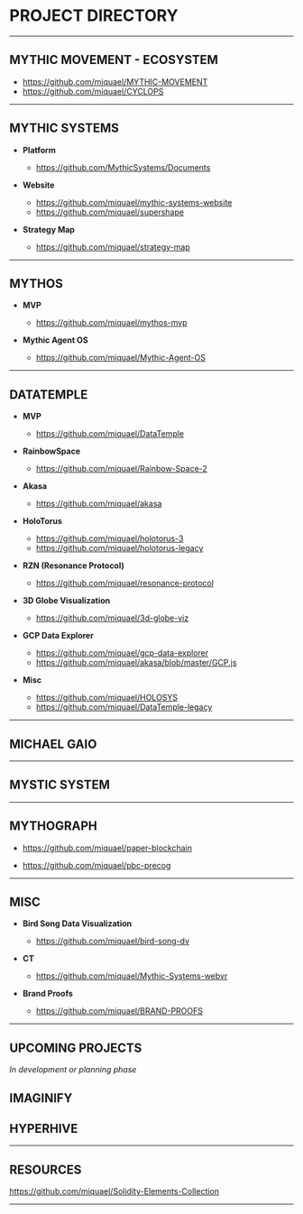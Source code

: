 # PROJECT DIRECTORY

---

## MYTHIC MOVEMENT - ECOSYSTEM

 - https://github.com/miquael/MYTHIC-MOVEMENT
 - https://github.com/miquael/CYCLOPS

---

## MYTHIC SYSTEMS

- **Platform**

  - https://github.com/MythicSystems/Documents

- **Website**

  - https://github.com/miquael/mythic-systems-website
  - https://github.com/miquael/supershape

- **Strategy Map**

  - https://github.com/miquael/strategy-map

---

## MYTHOS

- **MVP**

  - https://github.com/miquael/mythos-mvp

- **Mythic Agent OS**

  - https://github.com/miquael/Mythic-Agent-OS

---

## DATATEMPLE

- **MVP**

  - https://github.com/miquael/DataTemple

- **RainbowSpace**

  - https://github.com/miquael/Rainbow-Space-2

- **Akasa**

  - https://github.com/miquael/akasa

- **HoloTorus**

  - https://github.com/miquael/holotorus-3
  - https://github.com/miquael/holotorus-legacy

- **RZN (Resonance Protocol)**

  - https://github.com/miquael/resonance-protocol

- **3D Globe Visualization**

  - https://github.com/miquael/3d-globe-viz

- **GCP Data Explorer**

  - https://github.com/miquael/gcp-data-explorer
  - https://github.com/miquael/akasa/blob/master/GCP.js

- **Misc**

  - https://github.com/miquael/HOLOSYS
  - https://github.com/miquael/DataTemple-legacy

---

## MICHAEL GAIO

---

## MYSTIC SYSTEM

---

## MYTHOGRAPH

  - https://github.com/miquael/paper-blockchain

  - https://github.com/miquael/pbc-precog

---

## MISC

- **Bird Song Data Visualization**

  - https://github.com/miquael/bird-song-dv

- **CT**

  - https://github.com/miquael/Mythic-Systems-webvr

- **Brand Proofs**

  - https://github.com/miquael/BRAND-PROOFS

---

## UPCOMING PROJECTS

_In development or planning phase_

## IMAGINIFY

## HYPERHIVE

---

## RESOURCES

https://github.com/miquael/Solidity-Elements-Collection

---